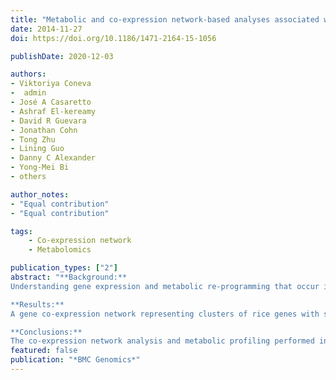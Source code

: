 ```yaml
---
title: "Metabolic and co-expression network-based analyses associated with nitrate response in rice"
date: 2014-11-27
doi: https://doi.org/10.1186/1471-2164-15-1056

publishDate: 2020-12-03

authors: 
- Viktoriya Coneva
-  admin
- José A Casaretto
- Ashraf El-kereamy
- David R Guevara
- Jonathan Cohn
- Tong Zhu
- Lining Guo
- Danny C Alexander
- Yong-Mei Bi
- others

author_notes:
- "Equal contribution"
- "Equal contribution"

tags:
    - Co-expression network
    - Metabolomics 

publication_types: ["2"]
abstract: "**Background:**
Understanding gene expression and metabolic re-programming that occur in response to limiting nitrogen (N) conditions in crop plants is crucial for the ongoing progress towards the development of varieties with improved nitrogen use efficiency (NUE). To unravel new details on the molecular and metabolic responses to N availability in a major food crop, we conducted analyses on a weighted gene co-expression network and metabolic profile data obtained from leaves and roots of rice plants adapted to sufficient and limiting N as well as after shifting them to limiting (reduction) and sufficient (induction) N conditions.

**Results:**
A gene co-expression network representing clusters of rice genes with similar expression patterns across four nitrogen conditions and two tissue types was generated. The resulting 18 clusters were analyzed for enrichment of significant gene ontology (GO) terms. Four clusters exhibited significant correlation with limiting and reducing nitrate treatments. Among the identified enriched GO terms, those related to nucleoside/nucleotide, purine and ATP binding, defense response, sugar/carbohydrate binding, protein kinase activities, cell-death and cell wall enzymatic activity are enriched. Although a subset of functional categories are more broadly associated with the response of rice organs to limiting N and N reduction, our analyses suggest that N reduction elicits a response distinguishable from that to adaptation to limiting N, particularly in leaves. This observation is further supported by metabolic profiling which shows that several compounds in leaves change proportionally to the nitrate level (i.e. higher in sufficient N vs. limiting N) and respond with even higher levels when the nitrate level is reduced. Notably, these compounds are directly involved in N assimilation, transport, and storage (glutamine, asparagine, glutamate and allantoin) and extend to most amino acids. Based on these data, we hypothesize that plants respond by rapidly mobilizing stored vacuolar nitrate when N deficit is perceived, and that the response likely involves phosphorylation signal cascades and transcriptional regulation.

**Conclusions:**
The co-expression network analysis and metabolic profiling performed in rice pinpoint the relevance of signal transduction components and regulation of N mobilization in response to limiting N conditions and deepen our understanding of N responses and N use in crops."
featured: false
publication: "*BMC Genomics*"
---
```


